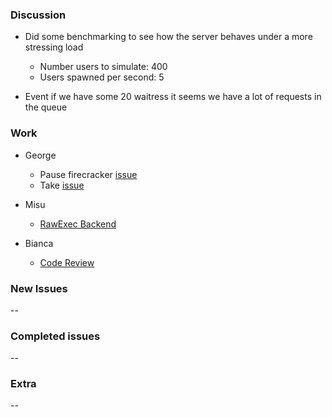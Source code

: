 ### Discussion ###
* Did some benchmarking to see how the server behaves under a more stressing load
  * Number users to simulate: 400
  * Users spawned per second: 5

* Event if we have some 20 waitress it seems we have a lot of requests in the queue

### Work ###
* George
  * Pause firecracker [issue](https://github.com/vmck/acs-interface/issues/233)
  * Take [issue](https://github.com/vmck/acs-interface/issues/236) 

* Misu
  * [RawExec Backend](https://github.com/vmck/vmck/issues/169)

* Bianca
  * [Code Review](https://github.com/vmck/acs-interface/issues/163)

### New Issues ###
--

### Completed issues ###
--

### Extra ###
--

